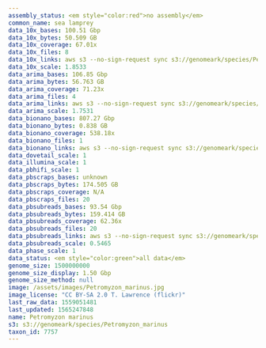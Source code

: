 ```yaml
---
assembly_status: <em style="color:red">no assembly</em>
common_name: sea lamprey
data_10x_bases: 100.51 Gbp
data_10x_bytes: 50.509 GB
data_10x_coverage: 67.01x
data_10x_files: 8
data_10x_links: aws s3 --no-sign-request sync s3://genomeark/species/Petromyzon_marinus/kPetMar1/genomic_data/10x/ .<br>
data_10x_scale: 1.8533
data_arima_bases: 106.85 Gbp
data_arima_bytes: 56.763 GB
data_arima_coverage: 71.23x
data_arima_files: 4
data_arima_links: aws s3 --no-sign-request sync s3://genomeark/species/Petromyzon_marinus/kPetMar1/genomic_data/arima/ .<br>
data_arima_scale: 1.7531
data_bionano_bases: 807.27 Gbp
data_bionano_bytes: 0.838 GB
data_bionano_coverage: 538.18x
data_bionano_files: 1
data_bionano_links: aws s3 --no-sign-request sync s3://genomeark/species/Petromyzon_marinus/kPetMar1/genomic_data/bionano/ .<br>
data_dovetail_scale: 1
data_illumina_scale: 1
data_pbhifi_scale: 1
data_pbscraps_bases: unknown
data_pbscraps_bytes: 174.505 GB
data_pbscraps_coverage: N/A
data_pbscraps_files: 20
data_pbsubreads_bases: 93.54 Gbp
data_pbsubreads_bytes: 159.414 GB
data_pbsubreads_coverage: 62.36x
data_pbsubreads_files: 20
data_pbsubreads_links: aws s3 --no-sign-request sync s3://genomeark/species/Petromyzon_marinus/kPetMar1/genomic_data/pacbio/ . --exclude "*scraps.bam* --exclude "*ccs.bam*"<br>
data_pbsubreads_scale: 0.5465
data_phase_scale: 1
data_status: <em style="color:green">all data</em>
genome_size: 1500000000
genome_size_display: 1.50 Gbp
genome_size_method: null
image: /assets/images/Petromyzon_marinus.jpg
image_license: "CC BY-SA 2.0 T. Lawrence (flickr)"
last_raw_data: 1559051481
last_updated: 1565247848
name: Petromyzon marinus
s3: s3://genomeark/species/Petromyzon_marinus
taxon_id: 7757
---
```

